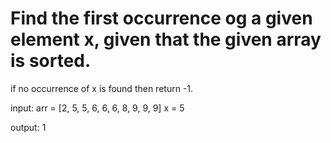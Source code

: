 # Find the first occurrence og a given element x, given that the given array is sorted.
if no occurrence of x is found then return -1.

input:
arr = [2, 5, 5, 6, 6, 6, 8, 9, 9, 9]
x = 5

output:  1
